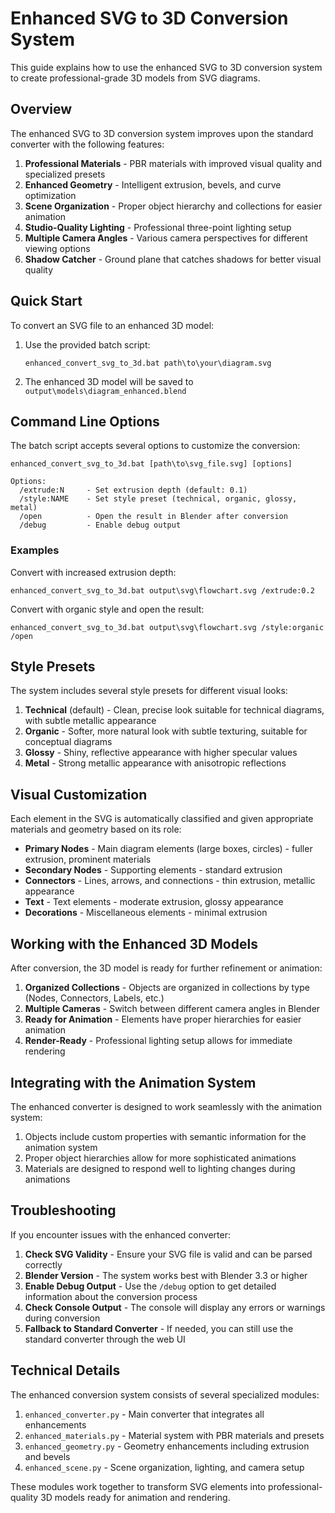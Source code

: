 # Enhanced SVG to 3D Conversion System

This guide explains how to use the enhanced SVG to 3D conversion system to create professional-grade 3D models from SVG diagrams.

## Overview

The enhanced SVG to 3D conversion system improves upon the standard converter with the following features:

1. **Professional Materials** - PBR materials with improved visual quality and specialized presets
2. **Enhanced Geometry** - Intelligent extrusion, bevels, and curve optimization
3. **Scene Organization** - Proper object hierarchy and collections for easier animation
4. **Studio-Quality Lighting** - Professional three-point lighting setup
5. **Multiple Camera Angles** - Various camera perspectives for different viewing options
6. **Shadow Catcher** - Ground plane that catches shadows for better visual quality

## Quick Start

To convert an SVG file to an enhanced 3D model:

1. Use the provided batch script:
   ```
   enhanced_convert_svg_to_3d.bat path\to\your\diagram.svg
   ```

2. The enhanced 3D model will be saved to `output\models\diagram_enhanced.blend`

## Command Line Options

The batch script accepts several options to customize the conversion:

```
enhanced_convert_svg_to_3d.bat [path\to\svg_file.svg] [options]

Options:
  /extrude:N     - Set extrusion depth (default: 0.1)
  /style:NAME    - Set style preset (technical, organic, glossy, metal)
  /open          - Open the result in Blender after conversion
  /debug         - Enable debug output
```

### Examples

Convert with increased extrusion depth:
```
enhanced_convert_svg_to_3d.bat output\svg\flowchart.svg /extrude:0.2
```

Convert with organic style and open the result:
```
enhanced_convert_svg_to_3d.bat output\svg\flowchart.svg /style:organic /open
```

## Style Presets

The system includes several style presets for different visual looks:

1. **Technical** (default) - Clean, precise look suitable for technical diagrams, with subtle metallic appearance
2. **Organic** - Softer, more natural look with subtle texturing, suitable for conceptual diagrams
3. **Glossy** - Shiny, reflective appearance with higher specular values
4. **Metal** - Strong metallic appearance with anisotropic reflections

## Visual Customization

Each element in the SVG is automatically classified and given appropriate materials and geometry based on its role:

- **Primary Nodes** - Main diagram elements (large boxes, circles) - fuller extrusion, prominent materials
- **Secondary Nodes** - Supporting elements - standard extrusion
- **Connectors** - Lines, arrows, and connections - thin extrusion, metallic appearance
- **Text** - Text elements - moderate extrusion, glossy appearance
- **Decorations** - Miscellaneous elements - minimal extrusion

## Working with the Enhanced 3D Models

After conversion, the 3D model is ready for further refinement or animation:

1. **Organized Collections** - Objects are organized in collections by type (Nodes, Connectors, Labels, etc.)
2. **Multiple Cameras** - Switch between different camera angles in Blender
3. **Ready for Animation** - Elements have proper hierarchies for easier animation
4. **Render-Ready** - Professional lighting setup allows for immediate rendering

## Integrating with the Animation System

The enhanced converter is designed to work seamlessly with the animation system:

1. Objects include custom properties with semantic information for the animation system
2. Proper object hierarchies allow for more sophisticated animations
3. Materials are designed to respond well to lighting changes during animations

## Troubleshooting

If you encounter issues with the enhanced converter:

1. **Check SVG Validity** - Ensure your SVG file is valid and can be parsed correctly
2. **Blender Version** - The system works best with Blender 3.3 or higher
3. **Enable Debug Output** - Use the `/debug` option to get detailed information about the conversion process
4. **Check Console Output** - The console will display any errors or warnings during conversion
5. **Fallback to Standard Converter** - If needed, you can still use the standard converter through the web UI

## Technical Details

The enhanced conversion system consists of several specialized modules:

1. `enhanced_converter.py` - Main converter that integrates all enhancements
2. `enhanced_materials.py` - Material system with PBR materials and presets
3. `enhanced_geometry.py` - Geometry enhancements including extrusion and bevels
4. `enhanced_scene.py` - Scene organization, lighting, and camera setup

These modules work together to transform SVG elements into professional-quality 3D models ready for animation and rendering.
